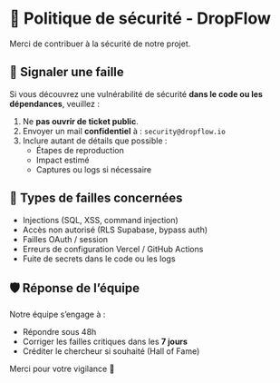 # 🔐 Politique de sécurité - DropFlow

Merci de contribuer à la sécurité de notre projet.

## 📣 Signaler une faille

Si vous découvrez une vulnérabilité de sécurité **dans le code ou les dépendances**, veuillez :

1. Ne **pas ouvrir de ticket public**.
2. Envoyer un mail **confidentiel** à : `security@dropflow.io`
3. Inclure autant de détails que possible :
   - Étapes de reproduction
   - Impact estimé
   - Captures ou logs si nécessaire

## 🔐 Types de failles concernées

- Injections (SQL, XSS, command injection)
- Accès non autorisé (RLS Supabase, bypass auth)
- Failles OAuth / session
- Erreurs de configuration Vercel / GitHub Actions
- Fuite de secrets dans le code ou les logs

## 🛡️ Réponse de l’équipe

Notre équipe s’engage à :
- Répondre sous 48h
- Corriger les failles critiques dans les **7 jours**
- Créditer le chercheur si souhaité (Hall of Fame)

Merci pour votre vigilance 🫶
